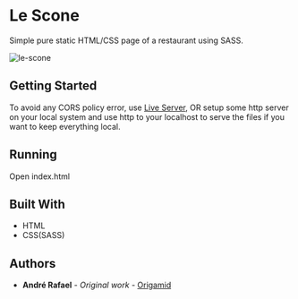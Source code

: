 # Le Scone

Simple pure static HTML/CSS page of a restaurant using SASS. 

![le-scone](https://user-images.githubusercontent.com/52302576/82131822-baf65c00-97af-11ea-96fb-8c86670e86e4.png)

## Getting Started

To avoid any CORS policy error, use [Live Server](https://marketplace.visualstudio.com/items?itemName=ritwickdey.LiveServer), OR setup some http server on your local system and use http to your localhost to serve the files if you want to keep everything local.

## Running

Open index.html

## Built With

* HTML
* CSS(SASS)

## Authors

* **André Rafael** - *Original work* - [Origamid](https://www.origamid.com/)
